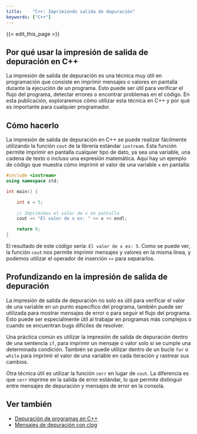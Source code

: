 ```yaml
---
title:    "C++: Imprimiendo salida de depuración"
keywords: ["C++"]
---
```


{{< edit_this_page >}}

## Por qué usar la impresión de salida de depuración en C++

La impresión de salida de depuración es una técnica muy útil en programación que consiste en imprimir mensajes o valores en pantalla durante la ejecución de un programa. Esto puede ser útil para verificar el flujo del programa, detectar errores o encontrar problemas en el código. En esta publicación, exploraremos cómo utilizar esta técnica en C++ y por qué es importante para cualquier programador.

## Cómo hacerlo

La impresión de salida de depuración en C++ se puede realizar fácilmente utilizando la función `cout` de la librería estándar `iostream`. Esta función permite imprimir en pantalla cualquier tipo de dato, ya sea una variable, una cadena de texto o incluso una expresión matemática. Aquí hay un ejemplo de código que muestra cómo imprimir el valor de una variable `x` en pantalla:

```C++
#include <iostream>
using namespace std;

int main() {

    int x = 5;
    
    // Imprimimos el valor de x en pantalla
    cout << "El valor de x es: " << x << endl;

    return 0;
}
```

El resultado de este código sería: `El valor de x es: 5`. Como se puede ver, la función `cout` nos permite imprimir mensajes y valores en la misma línea, y podemos utilizar el operador de inserción `<<` para separarlos.

## Profundizando en la impresión de salida de depuración

La impresión de salida de depuración no solo es útil para verificar el valor de una variable en un punto específico del programa, también puede ser utilizada para mostrar mensajes de error o para seguir el flujo del programa. Esto puede ser especialmente útil al trabajar en programas más complejos o cuando se encuentran bugs difíciles de resolver.

Una práctica común es utilizar la impresión de salida de depuración dentro de una sentencia `if`, para imprimir un mensaje o valor solo si se cumple una determinada condición. También se puede utilizar dentro de un bucle `for` o `while` para imprimir el valor de una variable en cada iteración y rastrear sus cambios.

Otra técnica útil es utilizar la función `cerr` en lugar de `cout`. La diferencia es que `cerr` imprime en la salida de error estándar, lo que permite distinguir entre mensajes de depuración y mensajes de error en la consola.

## Ver también

- [Depuración de programas en C++](https://es.wikibooks.org/wiki/Programaci%C3%B3n_en_C%2B%2B/Depuraci%C3%B3n_de_programas)
- [Mensajes de depuración con clog](http://www.cplusplus.com/reference/ios/clog/)